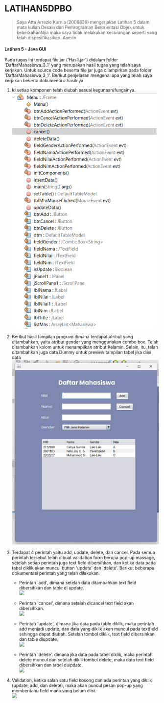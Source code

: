 # LATIHAN5DPBO


>Saya Atta Arrezie Kurnia (2006836) mengerjakan Latihan 5 dalam mata kuliah Desain dan Pemrograman Berorientasi Objek untuk keberkahanNya maka saya tidak melakukan kecurangan seperti yang telah dispesifikasikan. Aamiin

#### Latihan 5 - Java GUI
Pada tugas ini terdapat file jar ('Hasil.jar') didalam folder 'DaftarMahasiswa_3_1' yang merupakan hasil tugas yang telah saya kerjakan. Untuk source code beserta file jar  juga dilampirkan pada folder 'DaftarMahasiswa_3_1'. Berikut penjelasan mengenai apa yang telah saya kerjakan beserta dokumentasi hasilnya.

1. Id setiap komponen telah diubah sesuai kegunaan/fungsinya.<br>
   ![](Assets/MenuID.png)
   
2. Berikut hasil tampilan program dimana terdapat atribut yang ditambahkan, yaitu atribut gender yang menggunakan combo box. Telah ditambahkan kolom untuk menampilkan atribut Kelamin. Selain, itu, telah ditambahkan juga data Dummy untuk preview tampilan tabel jika diisi data
    ![](Assets/Tampilan.png)
    
    
3. Terdapat 4 perintah yaitu add, update, delete, dan cancel. Pada semua perintah tersebut telah dibuat validation form berupa pop-up massage, setelah setiap perintah juga text field dibersihkan, dan ketika data pada tabel diklik akan muncul button 'update' dan 'delete'. Berikut beberapa dokumentasi perintah yang telah dilakukan.
   - Perintah 'add', dimana setelah data ditambahkan text field dibersihkan dan table di update.<br>
     ![](https://github.com/AttaRezi/LATIHAN5DPBO/tree/main/Assets/Insert.gif)
     
   - Perintah 'cancel', dimana setelah dicancel text field akan dibersihkan.<br>
     ![](https://github.com/AttaRezi/LATIHAN5DPBO/tree/main/Assets/Cancel.gif)
     
   - Perintah 'update', dimana jika data pada table diklik, maka perintah add menjadi update, dan data yang diklik akan muncul pada textfield sehingga dapat diubah. Setelah tombol diklik, text field dibersihkan dan table diupdate.<br>
     ![](https://github.com/AttaRezi/LATIHAN5DPBO/tree/main/Assets/Update.gif)
     
   - Perintah 'delete'. dimana jika data pada tabel diklik, maka perintah delete muncul dan setelah diklil tombol delete, maka data text field dibersihkan dan tabel duipdate.<br>
     ![](https://github.com/AttaRezi/LATIHAN5DPBO/tree/main/Assets/Delete.gif)
     
4. Validation, ketika salah satu field kosong dan ada perintah yang diklik (update, add, dan delete), maka akan puncul pesan pop-up yang memberitahu field mana yang belum diisi.<br>
   ![](https://github.com/AttaRezi/LATIHAN5DPBO/tree/main/Assets/check.gif)
